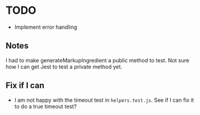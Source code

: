# TODO
* Implement error handling

## Notes

I had to make generateMarkupIngredient a public method to test. Not sure how I can get Jest to test a private method yet.

## Fix if I can

* I am not happy with the timeout test in `helpers.test.js`. See if I can fix it to do a true timeout test?
